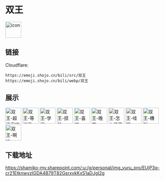 # 双王
<img src="https://emoji.shojo.cn/bili/src/双王/icon.png" width="50" height="50" alt="icon">

## 链接
Cloudflare:
```
https://emoji.shojo.cn/bili/src/双王
https://emoji.shojo.cn/bili/webp/双王
```
## 展示
<img src="https://emoji.shojo.cn/bili/src/双王/双王-超级喜欢.png" width="50" height="50" alt="双王-超级喜欢">
<img src="https://emoji.shojo.cn/bili/src/双王/双王-等消息.png" width="50" height="50" alt="双王-等消息">
<img src="https://emoji.shojo.cn/bili/src/双王/双王-学习.png" width="50" height="50" alt="双王-学习">
<img src="https://emoji.shojo.cn/bili/src/双王/双王-捏脸.png" width="50" height="50" alt="双王-捏脸">
<img src="https://emoji.shojo.cn/bili/src/双王/双王-喜欢.png" width="50" height="50" alt="双王-喜欢">
<img src="https://emoji.shojo.cn/bili/src/双王/双王-晚安.png" width="50" height="50" alt="双王-晚安">
<img src="https://emoji.shojo.cn/bili/src/双王/双王-怎么还不回.png" width="50" height="50" alt="双王-怎么还不回">
<img src="https://emoji.shojo.cn/bili/src/双王/双王-哇哦.png" width="50" height="50" alt="双王-哇哦">
<img src="https://emoji.shojo.cn/bili/src/双王/双王-糟糕.png" width="50" height="50" alt="双王-糟糕">
<img src="https://emoji.shojo.cn/bili/src/双王/双王-啊哈.png" width="50" height="50" alt="双王-啊哈">

## 下载地址

https://shamiko-my.sharepoint.com/:u:/g/personal/img_yuru_pro/EUjP3q-cr21EtknwvzIGDA4B79T82GsrxykKxS1aDJgI2g